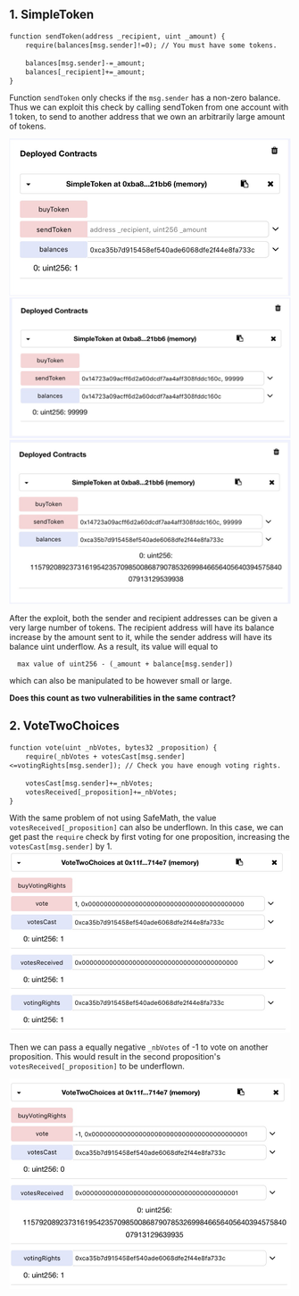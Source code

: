 ## 1. SimpleToken

```
function sendToken(address _recipient, uint _amount) {
    require(balances[msg.sender]!=0); // You must have some tokens.
    
    balances[msg.sender]-=_amount;
    balances[_recipient]+=_amount;
}
```

Function `sendToken` only checks if the `msg.sender` has a non-zero balance. Thus we can exploit this check by calling sendToken from one account with 1 token, to send to another address that we own an arbitrarily large amount of tokens.

![screenshot 1.1](screenshots/1.1.jpg)
![screenshot 1.2](screenshots/1.2.jpg)
![screenshot 1.3](screenshots/1.3.jpg)

After the exploit, both the sender and recipient addresses can be given a very large number of tokens. The recipient address will have its balance increase by the amount sent to it, while the sender address will have its balance uint underflow. As a result, its value will equal to 
```
  max value of uint256 - (_amount + balance[msg.sender])
``` 
which can also be manipulated to be however small or large. 

**Does this count as two vulnerabilities in the same contract?**

## 2. VoteTwoChoices

``` 
function vote(uint _nbVotes, bytes32 _proposition) {
    require(_nbVotes + votesCast[msg.sender]<=votingRights[msg.sender]); // Check you have enough voting rights.
    
    votesCast[msg.sender]+=_nbVotes;
    votesReceived[_proposition]+=_nbVotes;
}
```

With the same problem of not using SafeMath, the value `votesReceived[_proposition]` can also be underflown. In this case, we can get past the `require` check by first voting for one proposition, increasing the `votesCast[msg.sender]` by 1. 
![screenshot 2.1](screenshots/2.1.jpg)

Then we can pass a equally negative `_nbVotes` of -1 to vote on another proposition. This would result in the second proposition's `votesReceived[_proposition]` to be underflown.

![screenshot 2.2](screenshots/2.2.jpg)